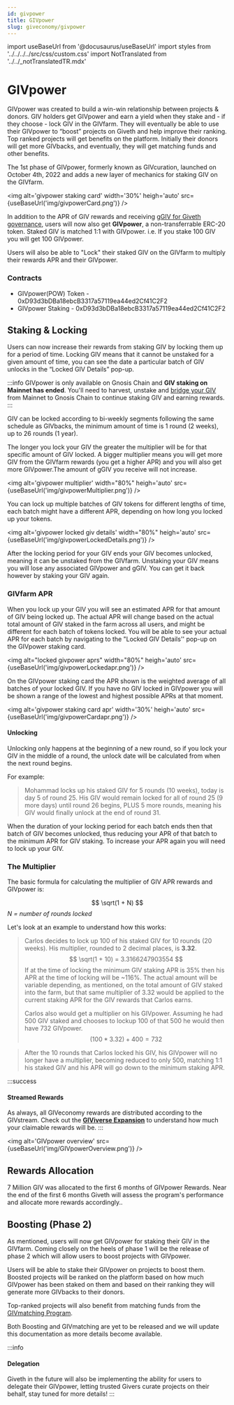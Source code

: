 ```yaml
---
id: givpower
title: GIVpower
slug: giveconomy/givpower
---
```

import useBaseUrl from '@docusaurus/useBaseUrl'
import styles from '../../../../src/css/custom.css'
import NotTranslated from '../../_notTranslatedTR.mdx'

<NotTranslated />

# GIVpower 

GIVpower was created to build a win-win relationship between projects & donors. GIV holders get GIVpower and earn a yield when they stake and - if they choose - lock GIV in the GIVfarm. They will eventually be able to use their GIVpower to “boost” projects on Giveth and help improve their ranking. Top ranked projects will get benefits on the platform. Initially their donors will get more GIVbacks, and eventually, they will get matching funds and other benefits.

The 1st phase of GIVpower, formerly known as GIVcuration, launched on October 4th, 2022 and adds a new layer of mechanics for staking GIV on the GIVfarm. 

<img alt='givpower staking card' width='30%' heigh='auto' src={useBaseUrl('img/givpowerCard.png')} />


In addition to the APR of GIV rewards and receiving [gGIV for Giveth governance](https://docs.giveth.io/giveconomy/givgarden), users will now also get **GIVpower**, a non-transferrable ERC-20 token. Staked GIV is matched 1:1 with GIVpower. 
i.e. If you stake 100 GIV you will get 100 GIVpower. 


Users will also be able to "Lock" their staked GIV on the GIVfarm to multiply their rewards APR and their GIVpower.

### Contracts

- GIVpower(POW) Token - 0xD93d3bDBa18ebcB3317a57119ea44ed2Cf41C2F2 
- GIVpower Staking - 0xD93d3bDBa18ebcB3317a57119ea44ed2Cf41C2F2 

## Staking & Locking

Users can now increase their rewards from staking GIV by locking them up for a period of time. Locking GIV means that it cannot be unstaked for a given amount of time, you can see the date a particular batch of GIV unlocks in the “Locked GIV Details” pop-up.

:::info
GIVpower is only available on Gnosis Chain and **GIV staking on Mainnet has ended**. You'll need to harvest, unstake and [bridge your GIV](https://omni.gnosischain.com/bridge) from Mainnet to Gnosis Chain to continue staking GIV and earning rewards.  
:::

GIV can be locked according to bi-weekly segments following the same schedule as GIVbacks, the minimum amount of time is 1 round (2 weeks), up to 26 rounds (1 year). 

The longer you lock your GIV the greater the multiplier will be for that specific amount of GIV locked. A bigger multiplier means you will get more GIV from the GIVfarm rewards (you get a higher APR) and you will also get more GIVpower.The amount of gGIV you receive will not increase.

<img alt='givpower multiplier' width="80%" heigh='auto' src={useBaseUrl('img/givpowerMultiplier.png')} />

You can lock up multiple batches of GIV tokens for different lengths of time, each batch might have a different APR, depending on how long you locked up your tokens. 

<img alt='givpower locked giv details' width="80%" heigh='auto' src={useBaseUrl('img/givpowerLockedDetails.png')} />


After the locking period for your GIV ends your GIV becomes unlocked, meaning it can be unstaked from the GIVfarm. Unstaking your GIV means you will lose any associated GIVpower and gGIV. You can get it back however by staking your GIV again.



### GIVfarm APR

When you lock up your GIV you will see an estimated APR for that amount of GIV being locked up. The actual APR will change based on the actual total amount of GIV staked in the farm across all users, and might be different for each batch of tokens locked. You will be able to see your actual APR for each batch by navigating to the "Locked GIV Details'' pop-up on the GIVpower staking card.

<img alt="locked givpower aprs" width="80%" heigh='auto' src={useBaseUrl('img/givpowerLockedapr.png')} />

On the GIVpower staking card the APR shown is the weighted average of all batches of your locked GIV. If you have no GIV locked in GIVpower you will be shown a range of the lowest and highest possible APRs at that moment.

<img alt='givpower staking card apr' width='30%' heigh='auto' src={useBaseUrl('img/givpowerCardapr.png')} />


#### Unlocking

Unlocking only happens at the beginning of a new round, so if you lock your GIV in the middle of a round, the unlock date will be calculated from when the next round begins.


For example:

> Mohammad locks up his staked GIV for 5 rounds (10 weeks), today is day 5 of round 25. His GIV would remain locked for all of round 25 (9 more days) until round 26 begins, PLUS 5 more rounds, meaning his GIV would finally unlock at the end of round 31.

When the duration of your locking period for each batch ends then that batch of GIV becomes unlocked, thus reducing your APR of that batch to the minimum APR for GIV staking. To increase your APR again you will need to lock up your GIV.

### The Multiplier
The basic formula for calculating the multiplier of GIV APR rewards and GIVpower is:

$$
\sqrt(1 + N)
$$
*N = number of rounds locked*

Let's look at an example to understand how this works: 

> Carlos decides to lock up 100 of his staked GIV for 10 rounds (20 weeks). His multiplier, rounded to 2 decimal places, is **3.32**.
> $$
> \sqrt(1 + 10) = 3.3166247903554 
> $$
> If at the time of locking the minimum GIV staking APR is 35% then his APR at the time of locking will be ~116%. The actual amount will be variable depending, as mentioned, on the total amount of GIV staked into the farm, but that same multiplier of 3.32 would be applied to the current staking APR for the GIV rewards that Carlos earns.
> 
>Carlos also would get a multiplier on his GIVpower. Assuming he had 500 GIV staked and chooses to lockup 100 of that 500 he would then have 732 GIVpower.
>$$
>(100 * 3.32) + 400 = 732
>$$

> After the 10 rounds that Carlos locked his GIV, his GIVpower will no longer have a multiplier, becoming reduced to only 500, matching 1:1 his staked GIV and his APR will go down to the minimum staking APR.

:::success
#### Streamed Rewards
As always, all GIVeconomy rewards are distributed according to the GIVstream. Check out the [**GIViverse Expansion**](https://giveth.io/givstream) to understand how much your claimable rewards will be.
:::


<img alt='GIVpower overview' src={useBaseUrl('img/GIVpowerOverview.png')} />

## Rewards Allocation
7 Million GIV was allocated to the first 6 months of GIVpower Rewards. Near the end of the first 6 months Giveth will assess the program's performance and allocate more rewards accordingly..

## Boosting (Phase 2)

As mentioned, users will now get GIVpower for staking their GIV in the GIVfarm. Coming closely on the heels of phase 1 will be the release of phase 2 which will allow users to boost projects with GIVpower.

Users will be able to stake their GIVpower on projects to boost them. Boosted projects will be ranked on the platform based on how much GIVpower has been staked on them and based on their ranking they will generate more GIVbacks to their donors. 

Top-ranked projects will also benefit from matching funds from the [GIVmatching Program](https://forum.giveth.io/t/givmatching-idea-generation-on-how-to-distribute-funds/346/21). 

Both Boosting and GIVmatching are yet to be released and we will update this documentation as more details become available.

:::info
#### Delegation
Giveth in the future will also be implementing the ability for users to delegate their GIVpower, letting trusted Givers curate projects on their behalf, stay tuned for more details!
:::
